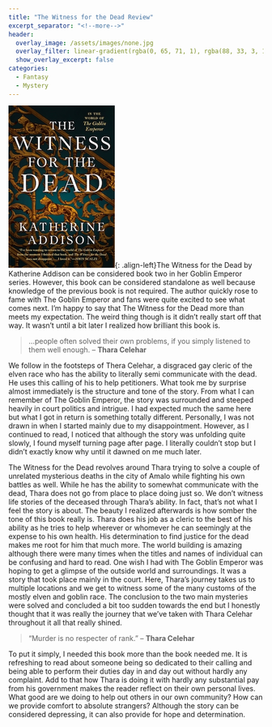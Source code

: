 ```yaml
---
title: "The Witness for the Dead Review"
excerpt_separator: "<!--more-->"
header:
  overlay_image: /assets/images/none.jpg
  overlay_filter: linear-gradient(rgba(0, 65, 71, 1), rgba(88, 33, 3, 1))
  show_overlay_excerpt: false
categories:
  - Fantasy
  - Mystery
---
```

![witness-for-the-dead-cover](/assets/images/witness-for-the-dead.jpg){: .align-left}The Witness for the Dead by Katherine Addison can be considered book two in her Goblin Emperor series. However, this book can be considered standalone as well because knowledge of the previous book is not required. The author quickly rose to fame with The Goblin Emperor and fans were quite excited to see what comes next. I’m happy to say that The Witness for the Dead more than meets my expectation. The weird thing though is it didn’t really start off that way. It wasn’t until a bit later I realized how brilliant this book is.

>…people often solved their own problems, if you simply listened to them well enough. – **Thara Celehar**

We follow in the footsteps of Thera Celehar, a disgraced gay cleric of the elven race who has the ability to literally semi communicate with the dead. He uses this calling of his to help petitioners. What took me by surprise almost immediately is the structure and tone of the story. From what I can remember of The Goblin Emperor, the story was surrounded and steeped heavily in court politics and intrigue. I had expected much the same here but what I got in return is something totally different. Personally, I was not drawn in when I started mainly due to my disappointment. However, as I continued to read, I noticed that although the story was unfolding quite slowly, I found myself turning page after page. I literally couldn’t stop but I didn’t exactly know why until it dawned on me much later.

The Witness for the Dead revolves around Thara trying to solve a couple of unrelated mysterious deaths in the city of Amalo while fighting his own battles as well. While he has the ability to somewhat communicate with the dead, Thara does not go from place to place doing just so. We don’t witness life stories of the deceased through Thara’s ability. In fact, that’s not what I feel the story is about. The beauty I realized afterwards is how somber the tone of this book really is. Thara does his job as a cleric to the best of his ability as he tries to help wherever or whomever he can seemingly at the expense to his own health. His determination to find justice for the dead makes me root for him that much more. The world building is amazing although there were many times when the titles and names of individual can be confusing and hard to read. One wish I had with The Goblin Emperor was hoping to get a glimpse of the outside world and surroundings. It was a story that took place mainly in the court. Here, Thara’s journey takes us to multiple locations and we get to witness some of the many customs of the mostly elven and goblin race. The conclusion to the two main mysteries were solved and concluded a bit too sudden towards the end but I honestly thought that it was really the journey that we’ve taken with Thara Celehar throughout it all that really shined.

>“Murder is no respecter of rank.” – **Thara Celehar**

To put it simply, I needed this book more than the book needed me. It is refreshing to read about someone being so dedicated to their calling and being able to perform their duties day in and day out without hardly any complaint. Add to that how Thara is doing it with hardly any substantial pay from his government makes the reader reflect on their own personal lives. What good are we doing to help out others in our own community? How can we provide comfort to absolute strangers? Although the story can be considered depressing, it can also provide for hope and determination.